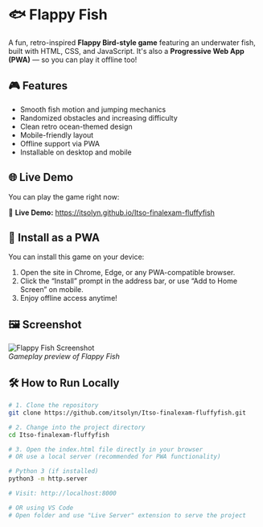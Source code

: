 # 🐟 Flappy Fish

A fun, retro-inspired **Flappy Bird-style game** featuring an underwater fish, built with HTML, CSS, and JavaScript. It's also a **Progressive Web App (PWA)** — so you can play it offline too!

## 🎮 Features

- Smooth fish motion and jumping mechanics
- Randomized obstacles and increasing difficulty
- Clean retro ocean-themed design
- Mobile-friendly layout
- Offline support via PWA
- Installable on desktop and mobile

## 🌐 Live Demo

You can play the game right now:

🔗 **Live Demo:** https://itsolyn.github.io/Itso-finalexam-fluffyfish

## 📲 Install as a PWA

You can install this game on your device:

1. Open the site in Chrome, Edge, or any PWA-compatible browser.
2. Click the “Install” prompt in the address bar, or use “Add to Home Screen” on mobile.
3. Enjoy offline access anytime!

## 🖼️ Screenshot

![Flappy Fish Screenshot](screenshot.png)  
*Gameplay preview of Flappy Fish*

## 🛠️ How to Run Locally

```bash
# 1. Clone the repository
git clone https://github.com/itsolyn/Itso-finalexam-fluffyfish.git

# 2. Change into the project directory
cd Itso-finalexam-fluffyfish

# 3. Open the index.html file directly in your browser
# OR use a local server (recommended for PWA functionality)

# Python 3 (if installed)
python3 -m http.server

# Visit: http://localhost:8000

# OR using VS Code
# Open folder and use "Live Server" extension to serve the project
